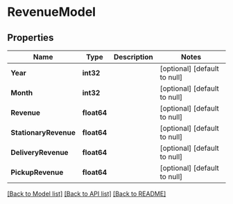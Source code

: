 # RevenueModel

## Properties
Name | Type | Description | Notes
------------ | ------------- | ------------- | -------------
**Year** | **int32** |  | [optional] [default to null]
**Month** | **int32** |  | [optional] [default to null]
**Revenue** | **float64** |  | [optional] [default to null]
**StationaryRevenue** | **float64** |  | [optional] [default to null]
**DeliveryRevenue** | **float64** |  | [optional] [default to null]
**PickupRevenue** | **float64** |  | [optional] [default to null]

[[Back to Model list]](../README.md#documentation-for-models) [[Back to API list]](../README.md#documentation-for-api-endpoints) [[Back to README]](../README.md)


